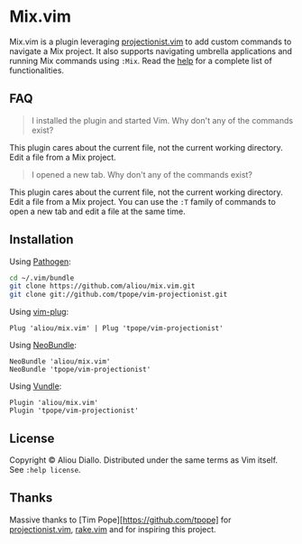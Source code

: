# Mix.vim

Mix.vim is a plugin leveraging [projectionist.vim][] to add custom
commands to navigate a Mix project. It also supports navigating umbrella
applications and running Mix commands using `:Mix`. Read the [help][] for a
complete list of functionalities.

[projectionist.vim]: https://github.com/tpope/vim-projectionist
[help]: doc/mix.txt

## FAQ

> I installed the plugin and started Vim. Why don't any of the commands
> exist?

This plugin cares about the current file, not the current working directory.
Edit a file from a Mix project.

> I opened a new tab. Why don't any of the commands exist?

This plugin cares about the current file, not the current working directory.
Edit a file from a Mix project. You can use the `:T` family of
commands to open a new tab and edit a file at the same time.

## Installation

Using [Pathogen](https://github.com/tpope/vim-pathogen):
 ```bash
cd ~/.vim/bundle
git clone https://github.com/aliou/mix.vim.git
git clone git://github.com/tpope/vim-projectionist.git
```

Using [vim-plug](https://github.com/junegunn/vim-plug):
```vim
Plug 'aliou/mix.vim' | Plug 'tpope/vim-projectionist'
```

Using [NeoBundle](https://github.com/Shougo/neobundle.vim):
```vim
NeoBundle 'aliou/mix.vim'
NeoBundle 'tpope/vim-projectionist'
```

Using [Vundle](https://github.com/gmarik/vundle):
```vim
Plugin 'aliou/mix.vim'
Plugin 'tpope/vim-projectionist'
```

## License
Copyright © Aliou Diallo. Distributed under the same terms as Vim itself. See `:help license`.

## Thanks
Massive thanks to [Tim Pope][https://github.com/tpope] for
[projectionist.vim][], [rake.vim][] and for inspiring this project.

[rake.vim]: https://github.com/tpope/vim-rake
